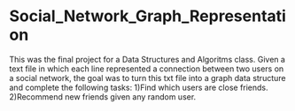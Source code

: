 # Social_Network_Graph_Representation
This was the final project for a Data Structures and Algoritms class. 
Given a text file in which each line represented a connection between two users on a social network, 
the goal was to turn this txt file into a graph data structure and complete the following tasks: 
1)Find which users are close friends.
2)Recommend new friends given any random user. 
